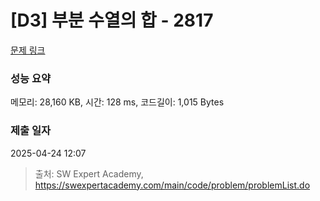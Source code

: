 # [D3] 부분 수열의 합 - 2817 

[문제 링크](https://swexpertacademy.com/main/code/problem/problemDetail.do?contestProbId=AV7IzvG6EksDFAXB) 

### 성능 요약

메모리: 28,160 KB, 시간: 128 ms, 코드길이: 1,015 Bytes

### 제출 일자

2025-04-24 12:07



> 출처: SW Expert Academy, https://swexpertacademy.com/main/code/problem/problemList.do